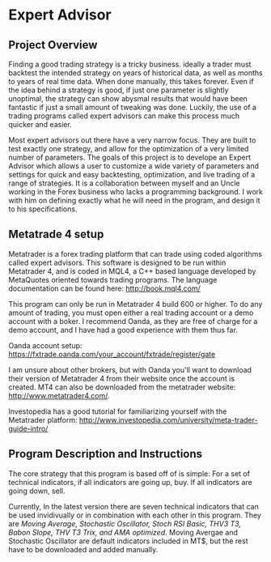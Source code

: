 Expert Advisor
=========================

Project Overview
----------------

 Finding a good trading strategy is a tricky business. ideally a trader must backtest the intended strategy on years of historical data, as well as months to years of real time data. When done manually, this takes forever. Even if the idea behind a strategy is good, if just one parameter is slightly unoptimal, the strategy can show abysmal results that would have been fantastic if just a small amount of tweaking was done. Luckily, the use of a trading programs called expert advisors can make this process much quicker and easier. 

Most expert advisors out there have a very narrow focus. They are built to test exactly one strategy, and allow for the optimization of a very limited number of parameters. The goals of this project is to develope an Expert Advisor which allows a user to customize a wide variety of parameters and settings for quick and easy backtesting, optimization, and live trading of a range of strategies. It is a collaboration between myself and an Uncle working in the Forex business who lacks a programming background. I work with him on defining exactly what he will need in the program, and design it to his specifications. 


Metatrade 4 setup
-----------------

Metatrader is a forex trading platform that can trade using coded algorithms called expert advisors. This software is designed to be run within Metatrader 4, and is coded in MQL4, a C++ based language developed by MetaQuotes oriented towards trading programs. The language documentation can be found here: http://book.mql4.com/ 

This program can only be run in Metatrader 4 build 600 or higher. To do any amount of trading, you must open either a real trading account or a demo account with a boker. I recommend Oanda, as they are free of charge for a demo account, and I have had a good experience with them thus far.	

Oanda account setup: https://fxtrade.oanda.com/your_account/fxtrade/register/gate

I am unsure about other brokers, but with Oanda you'll want to download their version of Metatrader 4 from their website once the account is created.  MT4 can also be downloaded from the metatrader website: http://www.metatrader4.com/. 

Investopedia has a good tutorial for familiarizing yourself with the Metatrader platform: http://www.investopedia.com/university/meta-trader-guide-intro/




Program Description and Instructions
-------------------------------------

The core strategy that this program is based off of is simple:
For a set of technical indicators, if all indicators are going up, buy. If all indicators are going down, sell.

Currently, In the latest version there are seven technical indicators that can be used invidivually or in combination with each other in this program. They are *Moving Average, Stochastic Oscillator, Stoch RSI Basic, THV3 T3, Babon Slope, THV T3 Trix, and AMA optimized*. Moving Avergae and Stochastic Oscillator are default indicators included in MT$, but the rest have to be downloaded and added manually.





